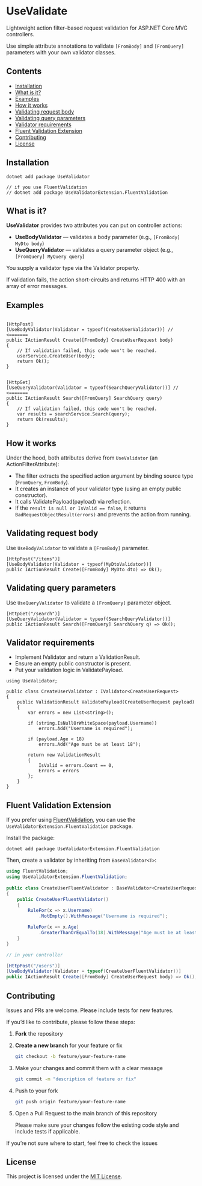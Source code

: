 # UseValidate

Lightweight action filter–based request validation for ASP.NET Core MVC controllers.

Use simple attribute annotations to validate `[FromBody]` and `[FromQuery]` parameters with your own validator classes.

## Contents
- [Installation](#installation)
- [What is it?](#what-is-it)
- [Examples](#examples)
- [How it works](#how-it-works)
- [Validating request body](#validating-request-body)
- [Validating query parameters](#validating-query-parameters)
- [Validator requirements](#validator-requirements)
- [Fluent Validation Extension](#fluent-validation-extension)
- [Contributing](#contributing)
- [License](#license)

## Installation

```
dotnet add package UseValidator

// if you use FluentValidation
// dotnet add package UseValidatorExtension.FluentValidation

```

## What is it?
**UseValidator** provides two attributes you can put on controller actions:
- **UseBodyValidator** — validates a body parameter (e.g., `[FromBody] MyDto body`)
- **UseQueryValidator** — validates a query parameter object (e.g., `[FromQuery] MyQuery query`)

You supply a validator type via the Validator property.

If validation fails, the action short-circuits and returns HTTP 400 with an array of error messages.


## Examples

```

[HttpPost]
[UseBodyValidator(Validator = typeof(CreateUserValidator))] // <=======
public IActionResult Create([FromBody] CreateUserRequest body)
{
    // If validation failed, this code won't be reached.
    userService.CreateUser(body);
    return Ok();
}


[HttpGet]
[UseQueryValidator(Validator = typeof(SearchQueryValidator))] // <=======
public IActionResult Search([FromQuery] SearchQuery query)
{
    // If validation failed, this code won't be reached.
    var results = searchService.Search(query);
    return Ok(results);
}

```

## How it works

Under the hood, both attributes derive from `UseValidator` (an ActionFilterAttribute):

- The filter extracts the specified action argument by binding source type (`FromQuery`, `FromBody`).
- It creates an instance of your validator type (using an empty public constructor).
- It calls ValidatePayload(payload) via reflection.
- If the `result is null or IsValid == false`, it returns `BadRequestObjectResult(errors)` and prevents the action from
  running.

## Validating request body
Use `UseBodyValidator` to validate a `[FromBody]` parameter.
```
[HttpPost("/items")]
[UseBodyValidator(Validator = typeof(MyDtoValidator))]
public IActionResult Create([FromBody] MyDto dto) => Ok();
```

## Validating query parameters
Use `UseQueryValidator` to validate a `[FromQuery]` parameter object.
```
[HttpGet("/search")]
[UseQueryValidator(Validator = typeof(SearchQueryValidator))]
public IActionResult Search([FromQuery] SearchQuery q) => Ok();
```

## Validator requirements
- Implement IValidator<T> and return a ValidationResult.
- Ensure an empty public constructor is present.
- Put your validation logic in ValidatePayload.

```
using UseValidator;

public class CreateUserValidator : IValidator<CreateUserRequest>
{
    public ValidationResult ValidatePayload(CreateUserRequest payload)
    {
        var errors = new List<string>();

        if (string.IsNullOrWhiteSpace(payload.Username))
            errors.Add("Username is required");

        if (payload.Age < 18)
            errors.Add("Age must be at least 18");

        return new ValidationResult
        {
            IsValid = errors.Count == 0,
            Errors = errors
        };
    }
}
```

## Fluent Validation Extension

If you prefer using [FluentValidation](https://fluentvalidation.net/), you can use the `UseValidatorExtension.FluentValidation` package.

Install the package:

```
dotnet add package UseValidatorExtension.FluentValidation
```

Then, create a validator by inheriting from `BaseValidator<T>`:

```csharp
using FluentValidation;
using UseValidatorExtension.FluentValidation;
    
public class CreateUserFluentValidator : BaseValidator<CreateUserRequest>
{
    public CreateUserFluentValidator()
    {
        RuleFor(x => x.Username)
            .NotEmpty().WithMessage("Username is required");

        RuleFor(x => x.Age)
            .GreaterThanOrEqualTo(18).WithMessage("Age must be at least 18");
    }
}

// in your controller

[HttpPost("/users")]
[UseBodyValidator(Validator = typeof(CreateUserFluentValidator))]
public IActionResult Create([FromBody] CreateUserRequest body) => Ok();
```

## Contributing
Issues and PRs are welcome. Please include tests for new features.

If you’d like to contribute, please follow these steps:

1. **Fork** the repository
2. **Create a new branch** for your feature or fix

   ```bash
   git checkout -b feature/your-feature-name
   ```

3. Make your changes and commit them with a clear message

   ```bash
   git commit -m "description of feature or fix"
   ```

4. Push to your fork

   ```bash
   git push origin feature/your-feature-name
   ```

5. Open a Pull Request to the main branch of this repository

   Please make sure your changes follow the existing code style and include tests if applicable.

If you’re not sure where to start, feel free to check the issues

## License

This project is licensed under the [MIT License](LICENSE).
